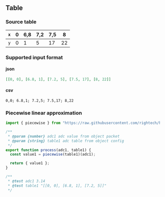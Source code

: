 

## Table

### Source table

|`x`| 0   | 6,8 | 7,2 | 7,5 | 8   |
|---|-----|-----|-----|-----|-----|
|`y`| 0   | 1   | 5   | 17  |  22 |

### Supported input format

#### json

```json
[[0, 0], [6.8, 1], [7.2, 5], [7.5, 17], [8, 22]]
```

#### csv
```csv
0,0; 6.8,1; 7.2,5; 7.5,17; 8,22
```


### Piecewise linear approximation
```js
import { piecewise } from "https://raw.githubusercontent.com/rightech/handler-libs/1.0.6/adc/table.js";

/**
 * @param {number} adc1 adc value from object packet
 * @param {string} table1 adc table from object config
 */
export function process(adc1, table1) {
  const value1 = piecewise(table1)(adc1);

  return { value1 };
}

/**
 * @test adc1 3.14
 * @test table1 "[[0, 0], [6.8, 1], [7.2, 5]]"
 */
```
